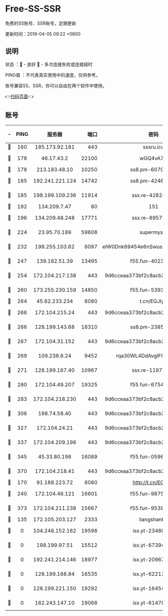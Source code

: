 # Free-SS-SSR

免费的SS账号、SSR账号，定期更新

更新时间：2019-04-05 09:22 +0800

## 说明

状态     ：🙂 - 良好 🙁 - 多次连接失败或连接超时

PING值   ：不代表真实使用中的速度，仅供参考。

账号兼容SS、SSR，你可以自由在两个软件中使用。

👉[扫码页面](https://liesauer.github.io/Free-SS-SSR/)👈

## 账号

|-|PING|服务器|端口|密码|加密方式|区域|
|:----:|:----:|:-----:|-----:|:----:|:----:|:----:|
|🙂|160|185.173.92.181|443|sssru.icu|rc4-md5|RU|
|🙂|178|46.17.43.2|22100|wGQ4vA7D|aes-256-gcm|RU|
|🙂|178|213.183.48.10|10250|ss8.pm-60707476|rc4-md5|RU|
|🙂|185|192.241.221.124|14742|ss8.pm-42467261|aes-256-cfb|US|
|🙂|185|198.199.109.236|11914|ssx.re-42824797|aes-256-cfb|US|
|🙂|192|134.209.7.47|80|151|chacha20|US|
|🙂|196|134.209.48.248|17771|ssx.re-89572138|aes-256-cfb|US|
|🙂|224|23.95.70.189|59608|supermyssr|chacha20-ietf|US|
|🙂|232|198.255.103.62|8097|eIW0Dnk69454e6nSwuspv9DmS201tQ0D|aes-256-cfb|US|
|🙂|247|139.162.51.39|13495|f55.fun-40234705|aes-256-cfb|SG|
|🙂|254|172.104.217.138|443|9d6cceaa373bf2c8acb22e60b6a58be6|aes-256-cfb|US|
|🙂|260|173.255.230.159|14850|f55.fun-53932757|aes-256-cfb|US|
|🙂|264|45.62.233.234|8080|t.cn/EGJIyrl|rc4-md5|CA|
|🙂|266|172.104.215.24|443|9d6cceaa373bf2c8acb22e60b6a58be6|aes-256-cfb|US|
|🙂|266|128.199.143.68|18310|ss8.pm-23855418|aes-256-cfb|SG|
|🙂|267|172.104.31.152|443|9d6cceaa373bf2c8acb22e60b6a58be6|aes-256-cfb|US|
|🙂|269|109.238.6.24|9452|rqa30WL4DdAvgIFG6Fs3znzTa|aes-256-cfb|FR|
|🙂|271|128.199.167.40|10967|ssx.re-11977047|aes-256-cfb|SG|
|🙂|280|172.104.49.207|19325|f55.fun-67542122|aes-256-cfb|SG|
|🙂|283|172.104.218.230|443|9d6cceaa373bf2c8acb22e60b6a58be6|aes-256-cfb|US|
|🙂|306|198.74.58.40|443|9d6cceaa373bf2c8acb22e60b6a58be6|aes-256-cfb|US|
|🙂|327|172.104.24.21|443|9d6cceaa373bf2c8acb22e60b6a58be6|aes-256-cfb|US|
|🙂|337|172.104.209.198|443|9d6cceaa373bf2c8acb22e60b6a58be6|aes-256-cfb|US|
|🙂|345|45.33.80.198|16089|f55.fun-05960276|aes-256-cfb|US|
|🙂|370|172.104.218.41|443|9d6cceaa373bf2c8acb22e60b6a58be6|aes-256-cfb|US|
|🙂|170|91.188.223.72|8080|http://t.cn/EGJIyrl|rc4-md5|RU|
|🙂|240|172.104.46.121|16601|f55.fun-98755014|aes-256-cfb|SG|
|🙂|373|172.104.211.238|15667|f55.fun-95394405|aes-256-cfb|US|
|🙁|135|172.105.203.127|2333|liangshanbo|chacha20|JP|
|🙁|0|104.248.152.162|19598|isx.yt-23480328|aes-256-cfb|SG|
|🙁|0|198.199.97.51|15512|isx.yt-67394255|aes-256-cfb|US|
|🙁|0|192.241.214.146|18977|isx.yt-20967383|aes-256-cfb|US|
|🙁|0|128.199.168.84|16535|isx.yt-62217895|aes-256-cfb|SG|
|🙁|0|128.199.221.150|19292|isx.yt-16454453|aes-256-cfb|SG|
|🙁|0|162.243.147.10|19068|isx.yt-61478887|aes-256-cfb|US|
